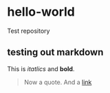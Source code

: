 # hello-world
Test repository
## testing out markdown
This is *itatlics* and **bold**.
>Now a quote.
And a [link](https://www.google.com)

